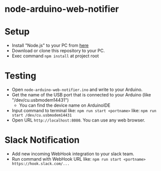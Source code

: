 node-arduino-web-notifier
==

# Setup
- Install "Node.js" to your PC from [here](https://nodejs.org/)
- Download or clone this repository to your PC.
- Exec command `npm install` at project root


# Testing
- Open `node-arduino-web-notifier.ino` and write to your Arduino.
- Get the name of the USB port that is connected to your Arduino (like "/dev/cu.usbmodem14431")
  - You can find the device name on ArduinoIDE
- Input command to terminal like: `npm run start <portname>` like: `npm run start /dev/cu.usbmodem14431`
- Open URL `http://localhost:8080`. You can use any web browser.

# Slack Notification
- Add new incoming WebHook integration to your slack team.
- Run command with WebHook URL like: `npm run start <portname> https://hook.slack.com/...`
